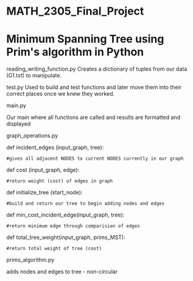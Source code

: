 # MATH_2305_Final_Project
# Minimum Spanning Tree using Prim's algorithm in Python

reading_writing_function.py
  Creates a dictionary of tuples from our data (G1.txt) to manipulate.
  
test.py
  Used to build and test functions and later move them into their correct places once we knew they worked.
  
main.py
  
  Our main where all functions are called and results are formatted and displayed
  
graph_operations.py

  def incident_edges (input_graph, tree):
  
    #gives all adjacent NODES to current NODES currently in our graph
    
  def cost (input_graph, edge):
  
    #return weight (cost) of edges in graph
    
  def initialize_tree (start_node):
  
    #build and return our tree to begin adding nodes and edges
    
  def min_cost_incident_edge(input_graph, tree):
  
    #return minimum edge through comparision of edges
    
  def total_tree_weight(input_graph, prims_MST):
  
    #return total weight of tree (cost)
    
prims_algorithm.py

  adds nodes and edges to tree - non-circular

